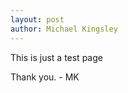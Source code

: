 ```yaml
---
layout: post
author: Michael Kingsley
---
```

<p>This is just a test page</p>

<p>Thank you. - MK</p>
